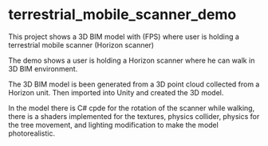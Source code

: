 # terrestrial_mobile_scanner_demo
This project shows a 3D BIM model with (FPS) where user is holding a terrestrial mobile scanner (Horizon scanner)

The demo shows a user is holding a Horizon scanner where he can walk in 3D BIM environment. 

The 3D BIM model is been generated from a 3D point cloud collected from a Horizon unit. Then imported into Unity and created the 3D model. 

In the model there is C# cpde for the rotation of the scanner while walking, there is a shaders implemented for the textures, physics collider, physics for the tree movement, and lighting modification to make the model photorealistic. 
